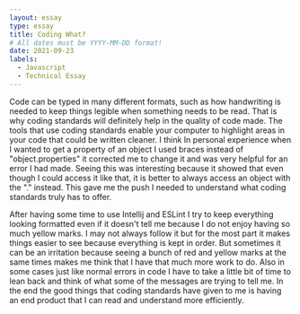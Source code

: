 ```yaml
---
layout: essay
type: essay
title: Coding What?
# All dates must be YYYY-MM-DD format!
date: 2021-09-23
labels:
  - Javascript
  - Technical Essay
---
```


Code can be typed in many different formats, such as how handwriting is needed to keep things legible when something needs to be read. That is why coding standards will definitely
help in the quality of code made. The tools that use coding standards enable your computer to highlight areas in your code that could be written cleaner. I think In personal experience when I wanted to get a property of an object I used braces instead of "object.properties" it corrected me to change it and was very helpful for an error I had made. Seeing this was interesting because it showed that even though I could access it like that, it is better to always access an object with the "." instead. This gave me the push I needed to understand what coding standards truly has to offer.

After having some time to use Intellij and ESLint I try to keep everything looking formatted even if it doesn't tell me because I do not enjoy having so much yellow marks. I may 
not always follow it but for the most part it makes things easier to see because everything is kept in order. But sometimes it can be an irritation because seeing a bunch of red
and yellow marks at the same times makes me think that I have that much more work to do. Also in some cases just like normal errors in code I have to take a little bit of time to 
lean back and think of what some of the messages are trying to tell me. In the end the good things that coding standards have given to me is having an end product that I can read
and understand more efficiently.
